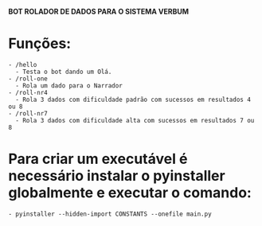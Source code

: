 **BOT ROLADOR DE DADOS PARA O SISTEMA VERBUM**
  # Funções:
    - /hello
      - Testa o bot dando um Olá.
    - /roll-one 
      - Rola um dado para o Narrador
    - /roll-nr4
      - Rola 3 dados com dificuldade padrão com sucessos em resultados 4 ou 8
    - /roll-nr7
      - Rola 3 dados com dificuldade alta com sucessos em resultados 7 ou 8

  # Para criar um executável é necessário instalar o pyinstaller globalmente e executar o comando:
    - pyinstaller --hidden-import CONSTANTS --onefile main.py

